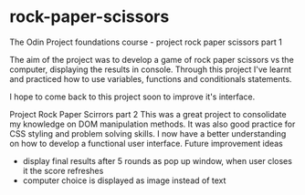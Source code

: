 # rock-paper-scissors
 The Odin Project foundations course - project rock paper scissors part 1 
 
 The aim of the project was to develop a game of rock paper scissors vs the computer, displaying the results in console. 
 Through this project I've learnt and practiced how to use variables, functions and conditionals statements. 
 
 I hope to come back to this project soon to improve it's interface. 
 
 
 Project Rock Paper Scirrors part 2
This was a great project to consolidate my knowledge on DOM manipulation methods. It was also good practice for CSS styling and problem solving skills. I now have a better understanding on how to develop a functional user interface. 
Future improvement ideas
- display final results after 5 rounds as pop up window, when user closes it the score refreshes
- computer choice is displayed as image instead of text 


